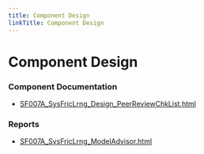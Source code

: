 ```yaml
---
title: Component Design
linkTitle: Component Design
---
```


# Component Design
### Component Documentation

- [SF007A_SysFricLrng_Design_PeerReviewChkList.html](Doc/SF007A_SysFricLrng_Design_PeerReviewChkList.html)

### Reports

- [SF007A_SysFricLrng_ModelAdvisor.html](Reports/SF007A_SysFricLrng_ModelAdvisor.html)

